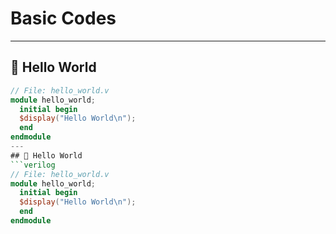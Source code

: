 # Basic Codes  

---
## 📜 Hello World    
```verilog
// File: hello_world.v
module hello_world;
  initial begin
  $display("Hello World\n");
  end
endmodule
---
## 📜 Hello World    
```verilog
// File: hello_world.v
module hello_world;
  initial begin
  $display("Hello World\n");
  end
endmodule


